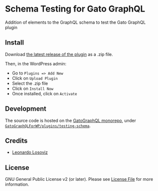 # Schema Testing for Gato GraphQL

Addition of elements to the GraphQL schema to test the Gato GraphQL plugin

## Install

Download [the latest release of the plugin][latest-release-url] as a .zip file.

Then, in the WordPress admin:

- Go to `Plugins => Add New`
- Click on `Upload Plugin`
- Select the .zip file
- Click on `Install Now`
- Once installed, click on `Activate`

## Development

The source code is hosted on the [GatoGraphQL monorepo](https://github.com/GatoGraphQL/GatoGraphQL), under [`GatoGraphQLForWP/plugins/testing-schema`](https://github.com/GatoGraphQL/GatoGraphQL/tree/master/layers/GatoGraphQLForWP/plugins/testing-schema).

## Credits

- [Leonardo Losoviz][link-author]

## License

GNU General Public License v2 (or later). Please see [License File](LICENSE.md) for more information.

[link-author]: https://github.com/leoloso
[latest-release-url]: https://github.com/leoloso/PRO/releases/latest/download/gatographql-testing-schema.zip
